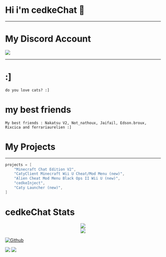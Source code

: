 # Hi i'm cedkeChat 👋
   
-------------------------------------------------------------------------------------------------------------------------------------

# My Discord Account

<img src="https://lanyard.cnrad.dev/api/916962983958151168">

--------------------------------------------------------------------------------------------------------------------------------------

# :]

```text
do you love cats? :]
```
# my best friends

```text
My best friends : Nakatsu V2, Not_nathoux, Jaifail, Edson.broux, Rixcica and ferrariaurelien :]
```

# My Projects

---
```C#
projects = [
    "Minecraft Chat Edition V2",
    "CatyClient Minecraft Wii U Cheat/Mod Menu (new)",
    "Alien Cheat Mod Menu Black Ops II Wii U (new)",
    "cedkeInject",
    "Caty Launcher (new)",
]
```

# cedkeChat Stats

<div align="center">
    <img align="center" src="https://github-readme-stats.vercel.app/api/top-langs/?username=cedkeChat&layout=compact&theme=github_dark&count_private=true" /><br />    
    <img align="center" src="https://github-readme-stats.vercel.app/api?username=cedkeChat&show_icons=true&theme=github_dark&count_private=true" /><br />
</div>

[![Github](https://img.shields.io/github/followers/cedkeChat?style=for-the-badge&logo=github)](https://github.com/cedkeChat)
</div

<div align="center">
  <img src="https://profile-counter.glitch.me/cedkeChat/count.svg" />
</div

<p align="center">
  <img src="https://capsule-render.vercel.app/api?type=waving&color=gradient&height=60&section=footer"/>
</p>
